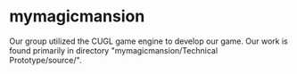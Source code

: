 # mymagicmansion

Our group utilized the CUGL game engine to develop our game.  Our work is found primarily in directory "mymagicmansion/Technical Prototype/source/".

